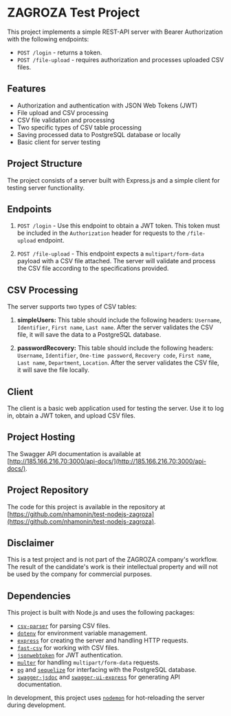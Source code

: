 # ZAGROZA Test Project

This project implements a simple REST-API server with Bearer Authorization with the following endpoints:

- `POST /login` - returns a token.
- `POST /file-upload` - requires authorization and processes uploaded CSV files.

## Features

- Authorization and authentication with JSON Web Tokens (JWT)
- File upload and CSV processing
- CSV file validation and processing
- Two specific types of CSV table processing
- Saving processed data to PostgreSQL database or locally
- Basic client for server testing

## Project Structure

The project consists of a server built with Express.js and a simple client for testing server functionality.

## Endpoints

1. `POST /login` - Use this endpoint to obtain a JWT token. This token must be included in the `Authorization` header for requests to the `/file-upload` endpoint.

2. `POST /file-upload` - This endpoint expects a `multipart/form-data` payload with a CSV file attached. The server will validate and process the CSV file according to the specifications provided.

## CSV Processing

The server supports two types of CSV tables:

1. **simpleUsers:** This table should include the following headers: `Username`, `Identifier`, `First name`, `Last name`. After the server validates the CSV file, it will save the data to a PostgreSQL database.

2. **passwordRecovery:** This table should include the following headers: `Username`, `Identifier`, `One-time password`, `Recovery code`, `First name`, `Last name`, `Department`, `Location`. After the server validates the CSV file, it will save the file locally.

## Client

The client is a basic web application used for testing the server. Use it to log in, obtain a JWT token, and upload CSV files.

## Project Hosting

The Swagger API documentation is available at [http://185.166.216.70:3000/api-docs/](http://185.166.216.70:3000/api-docs/).

## Project Repository

The code for this project is available in the repository at [https://github.com/nhamonin/test-nodejs-zagroza](https://github.com/nhamonin/test-nodejs-zagroza).

## Disclaimer

This is a test project and is not part of the ZAGROZA company's workflow. The result of the candidate's work is their intellectual property and will not be used by the company for commercial purposes.

## Dependencies

This project is built with Node.js and uses the following packages:

- [`csv-parser`](https://www.npmjs.com/package/csv-parser) for parsing CSV files.
- [`dotenv`](https://www.npmjs.com/package/dotenv) for environment variable management.
- [`express`](https://www.npmjs.com/package/express) for creating the server and handling HTTP requests.
- [`fast-csv`](https://www.npmjs.com/package/fast-csv) for working with CSV files.
- [`jsonwebtoken`](https://www.npmjs.com/package/jsonwebtoken) for JWT authentication.
- [`multer`](https://www.npmjs.com/package/multer) for handling `multipart/form-data` requests.
- [`pg`](https://www.npmjs.com/package/pg) and [`sequelize`](https://www.npmjs.com/package/sequelize) for interfacing with the PostgreSQL database.
- [`swagger-jsdoc`](https://www.npmjs.com/package/swagger-jsdoc) and [`swagger-ui-express`](https://www.npmjs.com/package/swagger-ui-express) for generating API documentation.

In development, this project uses [`nodemon`](https://www.npmjs.com/package/nodemon) for hot-reloading the server during development.
